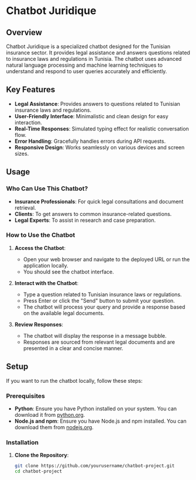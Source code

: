 # Chatbot Juridique

## Overview

Chatbot Juridique is a specialized chatbot designed for the Tunisian insurance sector. It provides legal assistance and answers questions related to insurance laws and regulations in Tunisia. The chatbot uses advanced natural language processing and machine learning techniques to understand and respond to user queries accurately and efficiently.

## Key Features

- **Legal Assistance**: Provides answers to questions related to Tunisian insurance laws and regulations.
- **User-Friendly Interface**: Minimalistic and clean design for easy interaction.
- **Real-Time Responses**: Simulated typing effect for realistic conversation flow.
- **Error Handling**: Gracefully handles errors during API requests.
- **Responsive Design**: Works seamlessly on various devices and screen sizes.

## Usage

### Who Can Use This Chatbot?

- **Insurance Professionals**: For quick legal consultations and document retrieval.
- **Clients**: To get answers to common insurance-related questions.
- **Legal Experts**: To assist in research and case preparation.

### How to Use the Chatbot

1. **Access the Chatbot**:
   - Open your web browser and navigate to the deployed URL or run the application locally.
   - You should see the chatbot interface.

2. **Interact with the Chatbot**:
   - Type a question related to Tunisian insurance laws or regulations.
   - Press Enter or click the "Send" button to submit your question.
   - The chatbot will process your query and provide a response based on the available legal documents.

3. **Review Responses**:
   - The chatbot will display the response in a message bubble.
   - Responses are sourced from relevant legal documents and are presented in a clear and concise manner.

## Setup

If you want to run the chatbot locally, follow these steps:

### Prerequisites

- **Python**: Ensure you have Python installed on your system. You can download it from [python.org](https://www.python.org/downloads/).
- **Node.js and npm**: Ensure you have Node.js and npm installed. You can download them from [nodejs.org](https://nodejs.org/).

### Installation

1. **Clone the Repository**:
   ```bash
   git clone https://github.com/yourusername/chatbot-project.git
   cd chatbot-project
